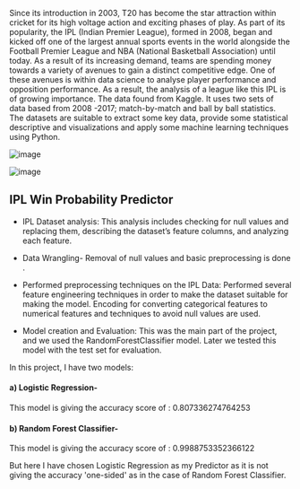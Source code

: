 Since its introduction in 2003, T20 has become the star attraction within cricket for its high voltage action and exciting phases of play. As part of its popularity, the IPL (Indian Premier League), formed in 2008, began and kicked off one of the largest annual sports events in the world alongside the Football Premier League and NBA (National Basketball Association) until today. As a result of its increasing demand, teams are spending money towards a variety of avenues to gain a distinct competitive edge. One of these avenues is within data science to analyse player performance and opposition performance. As a result, the analysis of a league like this IPL is of growing importance. The data found from Kaggle. It uses two sets of data based from 2008 -2017; match-by-match and ball by ball statistics. The datasets are suitable to extract some key data, provide some statistical descriptive and visualizations and apply some machine learning techniques using Python.


![image](https://user-images.githubusercontent.com/68374336/185886558-52dcd98c-0217-48de-88c8-be2437611d51.png)

![image](https://user-images.githubusercontent.com/68374336/185886707-82d500db-6813-4910-b240-986063b5abb5.png)



## IPL Win Probability Predictor



* IPL Dataset analysis: This analysis includes checking for null values and replacing them, describing the dataset’s feature columns, and analyzing each feature.

* Data Wrangling- Removal of null values and basic preprocessing is done .

* Performed preprocessing techniques on the IPL Data: Performed several feature engineering techniques in order to make the dataset suitable for making the model. Encoding for converting categorical features to numerical features and techniques to avoid null values are used.

* Model creation and Evaluation: This was the main part of the project, and we used the RandomForestClassifier model. Later we tested this model with the test set for evaluation.


In this project, I have two models:

#### a) Logistic Regression- 
This model is giving the accuracy score of : 0.807336274764253

#### b) Random Forest Classifier-
This model is giving the accuracy score of : 0.9988753352366122

But here I have chosen Logistic Regression as my Predictor as it is not giving  the accuracy 'one-sided' as in the case of Random Forest Classifier.
